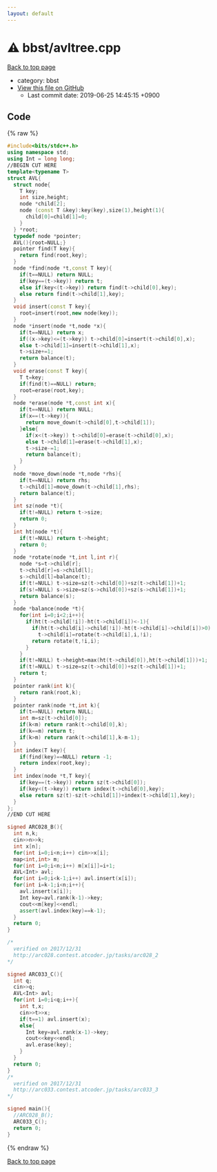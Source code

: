 ```yaml
---
layout: default
---
```


<!-- mathjax config similar to math.stackexchange -->
<script type="text/javascript" async
  src="https://cdnjs.cloudflare.com/ajax/libs/mathjax/2.7.5/MathJax.js?config=TeX-MML-AM_CHTML">
</script>
<script type="text/x-mathjax-config">
  MathJax.Hub.Config({
    TeX: { equationNumbers: { autoNumber: "AMS" }},
    tex2jax: {
      inlineMath: [ ['$','$'] ],
      processEscapes: true
    },
    "HTML-CSS": { matchFontHeight: false },
    displayAlign: "left",
    displayIndent: "2em"
  });
</script>

<script type="text/javascript" src="https://cdnjs.cloudflare.com/ajax/libs/jquery/3.4.1/jquery.min.js"></script>
<script src="https://cdn.jsdelivr.net/npm/jquery-balloon-js@1.1.2/jquery.balloon.min.js" integrity="sha256-ZEYs9VrgAeNuPvs15E39OsyOJaIkXEEt10fzxJ20+2I=" crossorigin="anonymous"></script>
<script type="text/javascript" src="../../assets/js/copy-button.js"></script>
<link rel="stylesheet" href="../../assets/css/copy-button.css" />


# :warning: bbst/avltree.cpp
<a href="../../index.html">Back to top page</a>

* category: bbst
* <a href="{{ site.github.repository_url }}/blob/master/bbst/avltree.cpp">View this file on GitHub</a>
    - Last commit date: 2019-06-25 14:45:15 +0900




## Code
{% raw %}
```cpp
#include<bits/stdc++.h>
using namespace std;
using Int = long long;
//BEGIN CUT HERE
template<typename T>
struct AVL{
  struct node{
    T key;
    int size,height;
    node *child[2];
    node (const T &key):key(key),size(1),height(1){
      child[0]=child[1]=0;
    }
  } *root;
  typedef node *pointer;
  AVL(){root=NULL;}
  pointer find(T key){
    return find(root,key);
  }
  node *find(node *t,const T key){
    if(t==NULL) return NULL;
    if(key==(t->key)) return t;
    else if(key<(t->key)) return find(t->child[0],key);
    else return find(t->child[1],key);
  }
  void insert(const T key){
    root=insert(root,new node(key));
  }
  node *insert(node *t,node *x){
    if(t==NULL) return x;
    if((x->key)<=(t->key)) t->child[0]=insert(t->child[0],x);
    else t->child[1]=insert(t->child[1],x);
    t->size+=1;
    return balance(t);
  }
  void erase(const T key){
    T t=key;
    if(find(t)==NULL) return;
    root=erase(root,key);
  }
  node *erase(node *t,const int x){
    if(t==NULL) return NULL;
    if(x==(t->key)){
      return move_down(t->child[0],t->child[1]);
    }else{
      if(x<(t->key)) t->child[0]=erase(t->child[0],x);
      else t->child[1]=erase(t->child[1],x);
      t->size-=1;
      return balance(t);
    }
  }
  node *move_down(node *t,node *rhs){
    if(t==NULL) return rhs;
    t->child[1]=move_down(t->child[1],rhs);
    return balance(t);
  }
  int sz(node *t){
    if(t!=NULL) return t->size;
    return 0;
  }
  int ht(node *t){
    if(t!=NULL) return t->height;
    return 0;
  }
  node *rotate(node *t,int l,int r){
    node *s=t->child[r];
    t->child[r]=s->child[l];
    s->child[l]=balance(t);
    if(t!=NULL) t->size=sz(t->child[0])+sz(t->child[1])+1;
    if(s!=NULL) s->size=sz(s->child[0])+sz(s->child[1])+1;
    return balance(s);
  }
  node *balance(node *t){
    for(int i=0;i<2;i++){
      if(ht(t->child[!i])-ht(t->child[i])<-1){
        if(ht(t->child[i]->child[!i])-ht(t->child[i]->child[i])>0)
          t->child[i]=rotate(t->child[i],i,!i);
        return rotate(t,!i,i);
      }
    }
    if(t!=NULL) t->height=max(ht(t->child[0]),ht(t->child[1]))+1;
    if(t!=NULL) t->size=sz(t->child[0])+sz(t->child[1])+1;
    return t;
  }
  pointer rank(int k){
    return rank(root,k);
  }
  pointer rank(node *t,int k){
    if(t==NULL) return NULL;
    int m=sz(t->child[0]);
    if(k<m) return rank(t->child[0],k);
    if(k==m) return t;
    if(k>m) return rank(t->child[1],k-m-1);
  }
  int index(T key){
    if(find(key)==NULL) return -1;
    return index(root,key);
  }
  int index(node *t,T key){
    if(key==(t->key)) return sz(t->child[0]);
    if(key<(t->key)) return index(t->child[0],key);
    else return sz(t)-sz(t->child[1])+index(t->child[1],key);
  }
};
//END CUT HERE

signed ARC028_B(){
  int n,k;
  cin>>n>>k;
  int x[n];
  for(int i=0;i<n;i++) cin>>x[i];
  map<int,int> m;
  for(int i=0;i<n;i++) m[x[i]]=i+1;
  AVL<Int> avl;
  for(int i=0;i<k-1;i++) avl.insert(x[i]);
  for(int i=k-1;i<n;i++){
    avl.insert(x[i]);
    Int key=avl.rank(k-1)->key;
    cout<<m[key]<<endl;
    assert(avl.index(key)==k-1);
  }
  return 0;
}

/*
  verified on 2017/12/31
  http://arc028.contest.atcoder.jp/tasks/arc028_2
*/

signed ARC033_C(){
  int q;
  cin>>q;
  AVL<Int> avl;
  for(int i=0;i<q;i++){
    int t,x;
    cin>>t>>x;
    if(t==1) avl.insert(x);
    else{
      Int key=avl.rank(x-1)->key;
      cout<<key<<endl;
      avl.erase(key);
    }
  }
  return 0;
}
/*
  verified on 2017/12/31
  http://arc033.contest.atcoder.jp/tasks/arc033_3
*/

signed main(){
  //ARC028_B();
  ARC033_C();
  return 0;
}

```
{% endraw %}

<a href="../../index.html">Back to top page</a>

